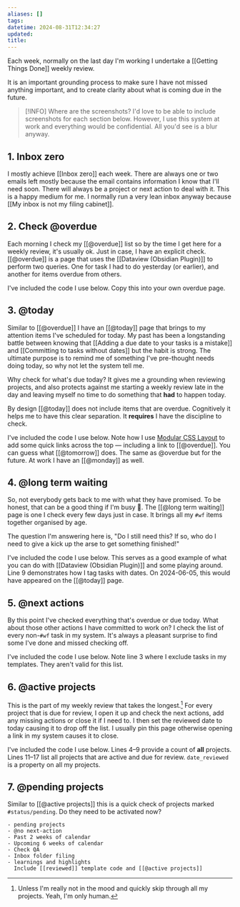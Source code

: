 ```yaml
---
aliases: []
tags: 
datetime: 2024-08-31T12:34:27
updated: 
title:
---
```

Each week, normally on the last day I'm working I undertake a [[Getting Things Done]] weekly review.

It is an important grounding process to make sure I have not missed anything important, and to create clarity about what is coming due in the future.

> [!INFO] Where are the screenshots?
> I'd love to be able to include screenshots for each section below. However, I use this system at work and everything would be confidential. All you'd see is a blur anyway. 
## 1. Inbox zero
I mostly achieve [[Inbox zero]] each week. There are always one or two emails left mostly because the email contains information I know that I'll need soon. There will always be a project or next action to deal with it. This is a happy medium for me. I normally run a very lean inbox anyway because [[My inbox is not my filing cabinet]].

## 2. Check @overdue
Each morning I check my [[@overdue]] list so by the time I get here for a weekly review, it's usually ok. Just in case, I have an explicit check. [[@overdue]] is a page that uses the [[Dataview (Obsidian Plugin)]] to perform two queries. One for task I had to do yesterday (or earlier), and another for items overdue from others.

I've included the code I use below. Copy this into your own overdue page.
<script src="https://gist.github.com/quantumgardener/eb918c5230214ee57e8999b01635752e.js"></script>
## 3. @today
Similar to [[@overdue]] I have an [[@today]] page that brings to my attention items I've scheduled for today. My past has been a longstanding battle between knowing that [[Adding a due date to your tasks is a mistake]] and  [[Committing to tasks without dates]] but the habit is strong. The ultimate purpose is to remind me of something I've pre-thought needs doing today, so why not let the system tell me.

Why check for what's due today? It gives me a grounding when reviewing projects, and also protects against me starting a weekly review late in the day and leaving myself no time to do something that **had** to happen today.

By design [[@today]] does not include items that are overdue. Cognitively it helps me to have this clear separation. It **requires** I have the discipline to check.

I've included the code I use below. Note how I use [Modular CSS Layout](https://efemkay.github.io/obsidian-modular-css-layout/) to add some quick links across the top — including a link to [[@overdue]]. You can guess what [[@tomorrow]] does. The same as @overdue but for the future. At work I have an [[@monday]] as well.
<script src="https://gist.github.com/quantumgardener/091c215a7a43ffc468f466c1b859103c.js"></script>
## 4. @long term waiting
So, not everybody gets back to me with what they have promised. To be honest, that can be a good thing if I'm busy 🤣. The [[@long term waiting]] page is one I check every few days just in case. It brings all my `#wf` items together organised by age.

The question I'm answering here is, "Do I still need this? If so, who do I need to give a kick up the arse to get something finished!"

I've included the code I use below. This serves as a good example of what you can do with [[Dataview (Obsidian Plugin)]] and some playing around. Line 9 demonstrates how I tag tasks with dates. On 2024-06-05, this would have appeared on the [[@today]] page.
<script src="https://gist.github.com/quantumgardener/fc77461d0b32e427c550c58a37b17fb4.js"></script>
## 5. @next actions
By this point I've checked everything that's overdue or due today. What about those other actions I have committed to work on? I check the list of every non-`#wf` task in my system. It's always a pleasant surprise to find some I've done and missed checking off.

I've included the code I use below. Note line 3 where I exclude tasks in my templates. They aren't valid for this list.
<script src="https://gist.github.com/quantumgardener/c3f728086c936f822fde3bd9d0a29d61.js"></script>
## 6. @active projects
This is the part of my weekly review that takes the longest.[^1] For every project that is due for review, I open it up and check the next actions, add any missing actions or close it if I need to. I then set the reviewed date to today causing it to drop off the list. I usually pin this page otherwise opening a link in my system causes it to close.

I've included the code I use below. Lines 4–9 provide a count of **all** projects. Lines 11–17 list all projects that are active and due for review. `date_reviewed` is a property on all my projects.

<script src="https://gist.github.com/quantumgardener/ee10b4e12a370b2283b997f9000592df.js"></script>

## 7. @pending projects
Similar to [[@active projects]] this is a quick check of projects marked `#status/pending`. Do they need to be activated now?




	- pending projects
	- @no next-action
	- Past 2 weeks of calendar
	- Upcoming 6 weeks of calendar
	- Check QA
	- Inbox folder filing
	- learnings and highlights
	  Include [[reviewed]] template code and [[@active projects]]

[^1]: Unless I'm really not in the mood and quickly skip through all my projects. Yeah, I'm only human.